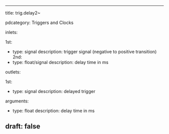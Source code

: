 --- 


title: trig.delay2~

pdcategory: Triggers and Clocks

inlets:

  1st:
  - type: signal
    description: trigger signal (negative to positive transition)
  2nd:
  - type: float/signal
    description: delay time in ms

outlets:

  1st:
  - type: signal
    description: delayed trigger

arguments:
  - type: float
    description: delay time in ms





draft: false
---